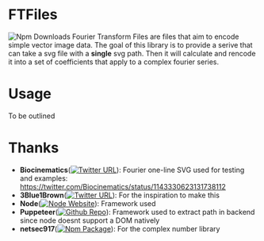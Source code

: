 # FTFiles

![Npm Downloads](https://img.shields.io/npm/dm/ftfiles)
Fourier Transform Files are files that aim to encode simple vector image data. The goal of this library is to provide a serive that can take a svg file with a **single** svg path. Then it will calculate and rencode it into a set of coefficients that apply to a complex fourier series.

# Usage

To be outlined

<!-- This can be done in the backend by an api:

```ts
import { SVG, FTFile } from 'ftfiles';

// Create a SVG class that is used to extract the path from a file in the backend
const svgFileHandler = new SVG();

// You can load from a file directly or from a string
svgFileHandler.loadFromString(contentsOfReadXml); // Useful when base 64 encoding and decoding
svgFileHanlder.loadFromFile(pathToFile); // useful with backend api running to handle users uploading files

const ftFileHandler = new FTFile(svgFileHandler);
ftFileHandler.processPoints(numberOfPoints); // Doing discrete integration basically, you have to do this before transforming
ftFileHandler.discreteTransform(); // Does the transformation
ftFileHandler.writeToFile(); // Writes to a binary file Note: .readFromFile can read from a file and doesnt require a svg path
ftFilehander.getCoefficients(); // used to retreive the coefficients of the series
```

Then the coeficcients can be read in order to draw it with the drawing module

```ts
import { FTDrawer } from 'ftfiles';

// Say we already have coefficents (be it serialized and sent from backend, calculated client side)
const coefficients;

const drawer = new FTDrawer(coefficients);
drawer.setCanvas(); // Set the canvas to which to draw
drawer.setScale(); // Set the scale at which to draw
drawer.draw(); // Draws
``` -->

# Thanks

- **Biocinematics**([![Twitter URL](https://img.shields.io/twitter/follow/Biocinematics?style=social)](https://twitter.com/Biocinematics)): Fourier one-line SVG used for testing and examples: https://twitter.com/Biocinematics/status/1143330623131738112
- **3Blue1Brown**([![Twitter URL](https://img.shields.io/twitter/follow/3blue1brown?style=social)](https://twitter.com/3blue1brown)): For the inspiration to make this
- **Node**([![Node Website](https://img.shields.io/github/stars/nodejs?style=social)](https://github.com/nodejs)): Framework used
- **Puppeteer**([![Github Repo](https://img.shields.io/github/stars/puppeteer/puppeteer?style=social)](https://github.com/puppeteer/puppeteer)): Framework used to extract path in backend since node doesnt support a DOM natively
- **netsec917**([![Npm Package](https://img.shields.io/npm/dm/ts-complex-numbers)](https://www.npmjs.com/package/ts-complex-numbers)): For the complex number library
